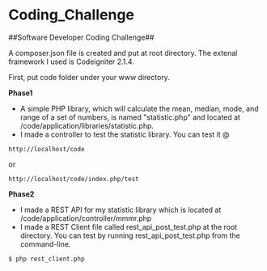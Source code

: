 Coding_Challenge
================

##Software Developer Coding Challenge##

A composer.json file is created and put at root directory. The extenal framework I used is Codeigniter 2.1.4.

First, put code folder under your www directory.

**Phase1**
* A simple PHP library, which will calculate the mean, median, mode, and range of a set of numbers, is named "statistic.php" and located at /code/application/libraries/statistic.php.
* I made a controller to test the statistic library. You can test it @ 
```
http://localhost/code
```
or 
```
http://localhost/code/index.php/test
```

**Phase2**
* I made a REST API for my statistic library which is located at /code/application/controller/mmmr.php
* I made a REST Client file called rest_api_post_test.php at the root directory. You can test by running rest_api_post_test.php from the command-line.
```
$ php rest_client.php
```
